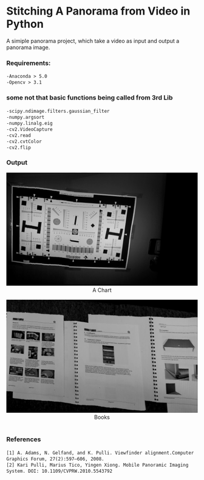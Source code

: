 # Stitching A Panorama from Video in Python 

A simiple panorama project, which take a video as input and output a panorama image.

### Requirements:

    -Anaconda > 5.0 
    -Opencv > 3.1   

### some not that basic functions being called from 3rd Lib

    -scipy.ndimage.filters.gaussian_filter
    -numpy.argsort
    -numpy.linalg.eig
    -cv2.VideoCapture
    -cv2.read
    -cv2.cvtColor
    -cv2.flip

### Output

<center>
<img src="./output/final_pano-3(12).png" ><br>
<caption> A Chart </caption>
<br><br>
<img src="./output/final_pano-3(13).png" ><br>
<caption> Books </caption>
<br><br>
</center>

### References

    [1] A. Adams, N. Gelfand, and K. Pulli. Viewfinder alignment.Computer Graphics Forum, 27(2):597–606, 2008.
    [2] Kari Pulli, Marius Tico, Yingen Xiong. Mobile Panoramic Imaging System. DOI: 10.1109/CVPRW.2010.5543792
